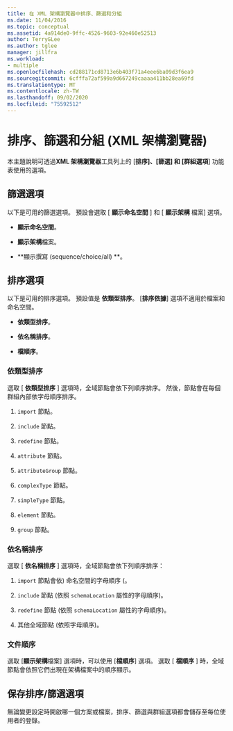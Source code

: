 ```yaml
---
title: 在 XML 架構瀏覽器中排序、篩選和分組
ms.date: 11/04/2016
ms.topic: conceptual
ms.assetid: 4a914de0-9ffc-4526-9603-92e460e52513
author: TerryGLee
ms.author: tglee
manager: jillfra
ms.workload:
- multiple
ms.openlocfilehash: cd288171cd8713e6b403f71a4eee6ba09d3f6ea9
ms.sourcegitcommit: 6cfffa72af599a9d667249caaaa411bb28ea69fd
ms.translationtype: MT
ms.contentlocale: zh-TW
ms.lasthandoff: 09/02/2020
ms.locfileid: "75592512"
---
```

# <a name="sorting-filtering-and-grouping-xml-schema-explorer"></a>排序、篩選和分組 (XML 架構瀏覽器) 

本主題說明可透過**XML 架構瀏覽器**工具列上的 [**排序]、[篩選] 和 [群組選項**] 功能表使用的選項。

## <a name="filter-options"></a>篩選選項

以下是可用的篩選選項。 預設會選取 [ **顯示命名空間** ] 和 [ **顯示架構** 檔案] 選項。

- **顯示命名空間**。

- **顯示架構**檔案。

- **顯示撰寫 (sequence/choice/all) **。

## <a name="sorting-options"></a>排序選項

以下是可用的排序選項。 預設值是 **依類型排序**。 [**排序依據**] 選項不適用於檔案和命名空間。

- **依類型排序**。

- **依名稱排序**。

- **檔順序**。

### <a name="sort-by-type"></a>依類型排序

選取 [ **依類型排序** ] 選項時，全域節點會依下列順序排序。 然後，節點會在每個群組內部依字母順序排序。

1. `import` 節點。

2. `include` 節點。

3. `redefine` 節點。

4. `attribute` 節點。

5. `attributeGroup` 節點。

6. `complexType` 節點。

7. `simpleType` 節點。

8. `element` 節點。

9. `group` 節點。

### <a name="sort-by-name"></a>依名稱排序

選取 [ **依名稱排序** ] 選項時，全域節點會依下列順序排序：

1. `import` 節點會依) 命名空間的字母順序 (。

2. `include` 節點 (依照 `schemaLocation` 屬性的字母順序)。

3. `redefine` 節點 (依照 `schemaLocation` 屬性的字母順序)。

4. 其他全域節點 (依照字母順序)。

### <a name="document-order"></a>文件順序

選取 [**顯示架構**檔案] 選項時，可以使用 [**檔順序**] 選項。 選取 [ **檔順序** ] 時，全域節點會依照它們出現在架構檔案中的順序顯示。

## <a name="persisting-sortfilter-options"></a>保存排序/篩選選項

無論變更設定時開啟哪一個方案或檔案，排序、篩選與群組選項都會儲存至每位使用者的登錄。
